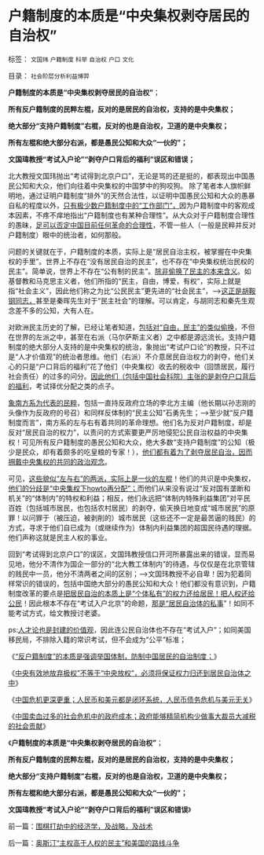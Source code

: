 # 户籍制度的本质是“中央集权剥夺居民的自治权”

标签： `文国玮` `户籍制度` `科举` `自治权` `户口` `文化` 

目录： `社会阶层分析利益博羿`

**户籍制度的本质是“中央集权剥夺居民的自治权”**；

**所有反户籍制度的民粹左棍，反对的是居民的自治权，支持的是中央集权；**

**绝大部分“支持户籍制度”右棍，反对的也是自治权，卫道的是中央集权；**

**所有左棍和绝大部分右派，都是愚民公知和大众“一伙的”；**

**文国瑋教授“考试入户论”“剥夺户口背后的福利”误区和错误；**

北大教授文国玮抛出“考试得到北京户口”，无论是骂的还是挺的，都表现出中国愚民公知和大众，他们向往着中央集权的中国梦中的狗咬狗。
除了笔者本人旗帜鲜明地，通过证明户籍制度“排外”的天然合法性，以证明中国愚民公知和大众的愚暴自私的程度以外，[只有极少数户籍制度中的“工作部门”，](../../../2013/7/20/“拖延户籍制度改革”的合理性，“户籍制度改革”岂止无红利！.md)因为户籍制度中的客观成本因素，不疼不痒地指出“户籍制度也有某种合理性”。从大众对于户籍制度合理性的愚昧，[足可以否定中国目前任何革命的合理性](../../../2013/10/7/集合论视角：合理的革命是“反谷物法”的集合.md)，不管一些人（一般是民粹并反对户籍制度）眼中的统治者，如何那般。

问题的关键就在于，户籍制度的本质，实际上是“居民自治主权，被掌握在中央集权的手里”。世界上不存在“没有居民自治的民主”，也不存在“中央集权统治民权的民主”。简单说，世界上不存在“公有制的民主”。[除非偷换了民主的本来含义](../../../2009/9/5/参考西方成功的经验不要偷换人权概念.md)。如基督教和马克思主义者，他们所指的“民主，自由，博爱，有权”，实际上就是指“社会主义”，因此他们称之为比“公民民主”更先进的“社会民主”，——>[这正是胡鞍钢同志，](../../../2013/7/20/统治者不会拒绝民主，但通往奴役之路的可能性极大.md)甚至是秦晖先生对于“民主社会”的理解。可以肯定，与胡同志和秦先生观念差不多的公知，大有人在。

对欧洲民主历史的了解，已经让笔者知道，[包括对“自由，民主”的类似偷换](../../../2013/10/12/合法性守恒解决了“法的渊源”，法学中的“唯名主义”误区.md)，不但在世界的左派之中，甚至在右派（马尔萨斯主义者）之中都是源远流长。支持户籍制度的绝大部分人支持的是中央集权的统治，象抛出“考试户口论”的教授，只不过是“人才价值观”的统治者思维。他们（右派）不介意居民自治权力的剥夺，他们关心的只是“户口背后的福利”花了他们（中央集权）收去的税收中（回馈居民，履行社会责任）的过多的问分。[因此他们（包括中国社会科院）主张的是剥夺户口背后的福利](../../../2009/6/5/社科院的户籍制度改革只不过是“均贫富”的倒退.md)，考试择优分配之类的点子。

[象南方系为代表的民粹](../../../2013/10/9/南方系是反户籍制度的大本营，也是民粹的大本营.md)，包括一直持反政府立场的李北方主编（他长期以孙志刚的头像作为反政府的号召）和同样反体制的“民主公知”石勇先生；——>至少就“反户籍制度而言”，南方系的左与右有着共同的革命理想。他们名为反对户籍制度，却是反对“居民自治的权力”，以责问的方式索要更严厉地侵犯公民自治权益的中央集权！可见所有反户籍制度的愚民公知和大众，绝大多数“支持户籍制度”的公知（极少是民众，却有着颇多的吃皇粮的专家！），[他们都有着为了剥夺居民自治，因而拥戴中央集权的共同的政治观念](../../../2013/6/19/“反户籍制度”打中公有制帝国的要害，也暴露了民粹的本性.md)。

可见，[这些貌似“左与右”的两派，实际上是一伙的左棍](../../../2013/6/22/临时工发飚，反户籍制度概念混乱的借题发挥.md)！他们的共识是中央集权，[他们的分歧是“中央集权下howto再分配”；](../../../2013/6/20/民粹信仰“低人权＝中央集权”，“能哭的暴民有奶吃”.md)而他们从来没有说过“反对国有垄断和机关”的“体制内”的特权和利益；相反，他们永远把“体制内特殊利益集团”对平民百姓（包括城市居民，也包括农村居民）的剥夺，偷天换日地变成“城市居民”的原罪！以问罪于（被压迫，被剥削的）城市居民（这些还不一定是最苦逼的贱民）的方式，寻求于他们自已成为（或继续作为）体制内利益集团的超国民待遇的理据。他们声称这就是民主人权的事业。

回到“考试得到北京户口”的误区，文国玮教授信口开河所暴露出来的错误，显而易见地，他分不清作为国企一部分的“北大教工体制内”的待遇，与仅仅是在北京管辖的贱民中一员，他分不清两者之间的区别；——>文国玮教授不必自卑！因为犯着同样常识的错误的，包括中国绝大部分的愚民公知和大众！他们都没有意识到，户籍制度改革的要点是[把居民自治的本质上是“个体私有”的权力还给居民！把人权还给公民](../../../2013/10/11/“中央有效放弃集权”不等于“中央放权”，居民自治是中国的刚性需求.md)！因此根本不存在“考试入户北京”的命题，[那是“居民自治体的私事](../../../2009/3/7/户籍制度的选择权，在该地居民，不在外来者.md)”！如同不能考试方式，给文教授讨老婆。

ps:[人才论也是封建的价值观](../../../2010/5/29/“人才观念”是落后等级文化观念.md)，因此连公民自治体也不存在“考试入户”；如同美国移民局，不排除入籍的常识考试，但不会成为“公平”标准；



《[“反户籍制度”的本质是强调举国体制，防制中国居民的自治制度；](../../../2013/10/9/南方系是反户籍制度的大本营，也是民粹的大本营.md)》

《[中央有效地放弃极权”不等于“中央放权”，必须将保证权力归还到居民自治体之中](../../../2013/10/11/“中央有效放弃集权”不等于“中央放权”，居民自治是中国的刚性需求.md)》

《[中国危机更深更重；人民币和美元都是闭环系统，人民币债务危机与美元无关](../../../2013/10/14/中美债务危机对比，卖国企不能减轻财政危机，A股的榜样.md)》

《[中国卖血过多的社会危机中的政府成本；政府能够精简机构少做事大裁员大减税的社会贡献](../../../2013/10/19/中国卖血过多的社会危机中的政府的“成本制高点”.md)》

《**户籍制度的本质是“中央集权剥夺居民的自治权”**；

**所有反户籍制度的民粹左棍，反对的是居民的自治权，支持的是中央集权；**

**绝大部分“支持户籍制度”右棍，反对的也是自治权，卫道的是中央集权；**

**所有左棍和绝大部分右派，都是愚民公知和大众“一伙的”；**

**文国瑋教授“考试入户论”“剥夺户口背后的福利”误区和错误**》



前一篇：[围棋打劫中的经济学，及战略，及战术](../../../2013/10/20/围棋打劫中的经济学，及战略，及战术.md)

后一篇：[奥斯汀“主权高于人权的民主”和美国的路线斗争](../../../2013/10/20/奥斯汀“主权高于人权的民主”和美国的路线斗争.md)